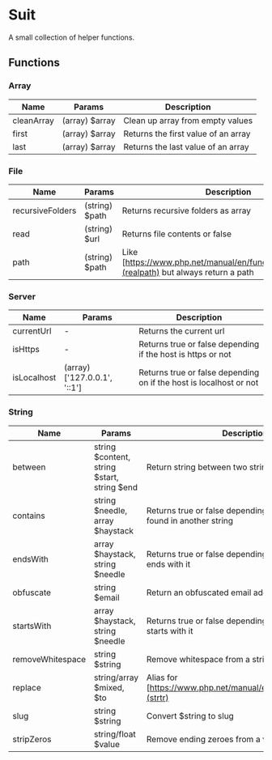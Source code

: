 # Suit

A small collection of helper functions.

## Functions

### Array

| Name       | Params         | Description |
| ---------- | -------------- | ----------- |
| cleanArray | (array) $array | Clean up array from empty values |
| first      | (array) $array | Returns the first value of an array |
| last       | (array) $array | Returns the last value of an array |

### File

| Name             | Params         | Description |
| ---------------- | -------------- | ----------- |
| recursiveFolders | (string) $path | Returns recursive folders as array |
| read             | (string) $url  | Returns file contents or false
| path             | (string) $path | Like [https://www.php.net/manual/en/function.realpath.php](realpath) but always return a path

### Server

| Name             | Params         | Description |
| ---------------- | -------------- | ----------- |
| currentUrl       | -              | Returns the current url |
| isHttps          | -              | Returns true or false depending if the host is https or not |
| isLocalhost      | (array) ['127.0.0.1', '::1'] | Returns true or false depending on if the host is localhost or not |

### String

| Name             | Params          | Description |
| ---------------- | --------------- | ----------- |
| between          | string $content, string $start, string $end | Return string between two strings |
| contains         | string $needle, array $haystack | Returns true or false depending on if the string is found in another string |
| endsWith         | array $haystack, string $needle | Returns true or false depending on if the string ends with it |
| obfuscate        | string $email | Return an obfuscated email address |
| startsWith       | array $haystack, string $needle | Returns true or false depending on if the string starts with it |
| removeWhitespace | string $string | Remove whitespace from a string |
| replace          | string/array $mixed, $to | Alias for [https://www.php.net/manual/en/function.strtr.php](strtr) |
| slug             | string $string | Convert $string to slug |
| stripZeros        | string/float $value | Remove ending zeroes from a value |